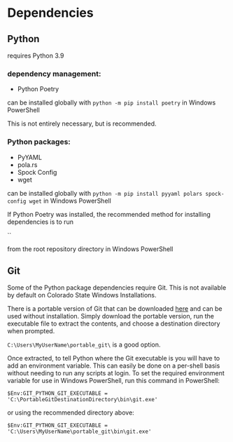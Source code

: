 # Dependencies

## Python

requires Python 3.9

### dependency management:
- Python Poetry

can be installed globally with `python -m pip install poetry` in Windows PowerShell

This is not entirely necessary, but is recommended.

### Python packages:
- PyYAML
- pola.rs
- Spock Config
- wget

can be installed globally with `python -m pip install pyyaml polars spock-config wget` in Windows PowerShell

If Python Poetry was installed, the recommended method for installing dependencies is to run

``

from the root repository directory in Windows PowerShell

## Git
Some of the Python package dependencies require Git. This is not available by default on Colorado State Windows Installations.

There is a portable version of Git that can be downloaded [here](https://git-scm.com/download/win) and can be used without installation. Simply download the portable version, run the executable file to extract the contents, and choose a destination directory when prompted.

`C:\Users\MyUserName\portable_git\` is a good option.

Once extracted, to tell Python where the Git executable is you will have to add an environment variable. This can easily be done on a per-shell basis without needing to run any scripts at login. To set the required environment variable for use in Windows PowerShell, run this command in PowerShell:

`$Env:GIT_PYTHON_GIT_EXECUTABLE = 'C:\PortableGitDestinationDirectory\bin\git.exe'`

or using the recommended directory above:

`$Env:GIT_PYTHON_GIT_EXECUTABLE = 'C:\Users\MyUserName\portable_git\bin\git.exe'`

# 